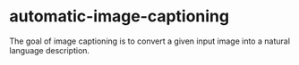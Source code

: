 # automatic-image-captioning
The goal of image captioning is to convert a given input image into a natural language description. 
